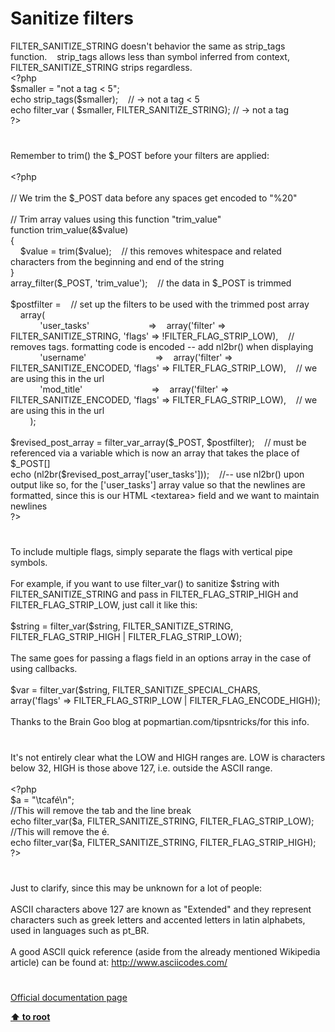 # Sanitize filters




<div class="phpcode"><span class="html">
FILTER_SANITIZE_STRING doesn&apos;t behavior the same as strip_tags function.&#xA0; &#xA0; strip_tags allows less than symbol inferred from context, FILTER_SANITIZE_STRING strips regardless.<br><span class="default">&lt;?php<br>$smaller </span><span class="keyword">= </span><span class="string">&quot;not a tag &lt; 5&quot;</span><span class="keyword">;<br>echo </span><span class="default">strip_tags</span><span class="keyword">(</span><span class="default">$smaller</span><span class="keyword">);&#xA0; &#xA0; </span><span class="comment">// -&gt; not a tag &lt; 5<br></span><span class="keyword">echo </span><span class="default">filter_var </span><span class="keyword">( </span><span class="default">$smaller</span><span class="keyword">, </span><span class="default">FILTER_SANITIZE_STRING</span><span class="keyword">); </span><span class="comment">// -&gt; not a tag<br></span><span class="default">?&gt;</span>
</span>
</div>
  

#


<div class="phpcode"><span class="html">
Remember to trim() the $_POST before your filters are applied:<br><br><span class="default">&lt;?php<br><br></span><span class="comment">// We trim the $_POST data before any spaces get encoded to &quot;%20&quot;<br><br>// Trim array values using this function &quot;trim_value&quot;<br></span><span class="keyword">function </span><span class="default">trim_value</span><span class="keyword">(&amp;</span><span class="default">$value</span><span class="keyword">)<br>{<br>&#xA0; &#xA0; </span><span class="default">$value </span><span class="keyword">= </span><span class="default">trim</span><span class="keyword">(</span><span class="default">$value</span><span class="keyword">);&#xA0; &#xA0; </span><span class="comment">// this removes whitespace and related characters from the beginning and end of the string<br></span><span class="keyword">}<br></span><span class="default">array_filter</span><span class="keyword">(</span><span class="default">$_POST</span><span class="keyword">, </span><span class="string">&apos;trim_value&apos;</span><span class="keyword">);&#xA0; &#xA0; </span><span class="comment">// the data in $_POST is trimmed<br><br></span><span class="default">$postfilter </span><span class="keyword">=&#xA0; &#xA0; </span><span class="comment">// set up the filters to be used with the trimmed post array<br>&#xA0; &#xA0; </span><span class="keyword">array(<br>&#xA0; &#xA0; &#xA0; &#xA0; &#xA0; &#xA0; </span><span class="string">&apos;user_tasks&apos;&#xA0; &#xA0; &#xA0; &#xA0; &#xA0; &#xA0; &#xA0; &#xA0; &#xA0; &#xA0; &#xA0; &#xA0; </span><span class="keyword">=&gt;&#xA0; &#xA0; array(</span><span class="string">&apos;filter&apos; </span><span class="keyword">=&gt; </span><span class="default">FILTER_SANITIZE_STRING</span><span class="keyword">, </span><span class="string">&apos;flags&apos; </span><span class="keyword">=&gt; !</span><span class="default">FILTER_FLAG_STRIP_LOW</span><span class="keyword">),&#xA0; &#xA0; </span><span class="comment">// removes tags. formatting code is encoded -- add nl2br() when displaying<br>&#xA0; &#xA0; &#xA0; &#xA0; &#xA0; &#xA0; </span><span class="string">&apos;username&apos;&#xA0; &#xA0; &#xA0; &#xA0; &#xA0; &#xA0; &#xA0; &#xA0; &#xA0; &#xA0; &#xA0; &#xA0; &#xA0; &#xA0; </span><span class="keyword">=&gt;&#xA0; &#xA0; array(</span><span class="string">&apos;filter&apos; </span><span class="keyword">=&gt; </span><span class="default">FILTER_SANITIZE_ENCODED</span><span class="keyword">, </span><span class="string">&apos;flags&apos; </span><span class="keyword">=&gt; </span><span class="default">FILTER_FLAG_STRIP_LOW</span><span class="keyword">),&#xA0; &#xA0; </span><span class="comment">// we are using this in the url<br>&#xA0; &#xA0; &#xA0; &#xA0; &#xA0; &#xA0; </span><span class="string">&apos;mod_title&apos;&#xA0; &#xA0; &#xA0; &#xA0; &#xA0; &#xA0; &#xA0; &#xA0; &#xA0; &#xA0; &#xA0; &#xA0; &#xA0; &#xA0; </span><span class="keyword">=&gt;&#xA0; &#xA0; array(</span><span class="string">&apos;filter&apos; </span><span class="keyword">=&gt; </span><span class="default">FILTER_SANITIZE_ENCODED</span><span class="keyword">, </span><span class="string">&apos;flags&apos; </span><span class="keyword">=&gt; </span><span class="default">FILTER_FLAG_STRIP_LOW</span><span class="keyword">),&#xA0; &#xA0; </span><span class="comment">// we are using this in the url<br>&#xA0; &#xA0; &#xA0; &#xA0; </span><span class="keyword">);<br><br></span><span class="default">$revised_post_array </span><span class="keyword">= </span><span class="default">filter_var_array</span><span class="keyword">(</span><span class="default">$_POST</span><span class="keyword">, </span><span class="default">$postfilter</span><span class="keyword">);&#xA0; &#xA0; </span><span class="comment">// must be referenced via a variable which is now an array that takes the place of $_POST[]<br></span><span class="keyword">echo (</span><span class="default">nl2br</span><span class="keyword">(</span><span class="default">$revised_post_array</span><span class="keyword">[</span><span class="string">&apos;user_tasks&apos;</span><span class="keyword">]));&#xA0; &#xA0; </span><span class="comment">//-- use nl2br() upon output like so, for the [&apos;user_tasks&apos;] array value so that the newlines are formatted, since this is our HTML &lt;textarea&gt; field and we want to maintain newlines<br></span><span class="default">?&gt;</span>
</span>
</div>
  

#


<div class="phpcode"><span class="html">
To include multiple flags, simply separate the flags with vertical pipe symbols.<br><br>For example, if you want to use filter_var() to sanitize $string with FILTER_SANITIZE_STRING and pass in FILTER_FLAG_STRIP_HIGH and FILTER_FLAG_STRIP_LOW, just call it like this:<br><br>$string = filter_var($string, FILTER_SANITIZE_STRING, FILTER_FLAG_STRIP_HIGH | FILTER_FLAG_STRIP_LOW);<br><br>The same goes for passing a flags field in an options array in the case of using callbacks.<br><br>$var = filter_var($string, FILTER_SANITIZE_SPECIAL_CHARS,<br>array(&apos;flags&apos; =&gt; FILTER_FLAG_STRIP_LOW | FILTER_FLAG_ENCODE_HIGH));<br><br>Thanks to the Brain Goo blog at popmartian.com/tipsntricks/for this info.</span>
</div>
  

#


<div class="phpcode"><span class="html">
It&apos;s not entirely clear what the LOW and HIGH ranges are. LOW is characters below 32, HIGH is those above 127, i.e. outside the ASCII range.<br><br><span class="default">&lt;?php<br>$a </span><span class="keyword">= </span><span class="string">&quot;\tcaf&#xE9;\n&quot;</span><span class="keyword">;<br></span><span class="comment">//This will remove the tab and the line break<br></span><span class="keyword">echo </span><span class="default">filter_var</span><span class="keyword">(</span><span class="default">$a</span><span class="keyword">, </span><span class="default">FILTER_SANITIZE_STRING</span><span class="keyword">, </span><span class="default">FILTER_FLAG_STRIP_LOW</span><span class="keyword">);<br></span><span class="comment">//This will remove the &#xE9;.<br></span><span class="keyword">echo </span><span class="default">filter_var</span><span class="keyword">(</span><span class="default">$a</span><span class="keyword">, </span><span class="default">FILTER_SANITIZE_STRING</span><span class="keyword">, </span><span class="default">FILTER_FLAG_STRIP_HIGH</span><span class="keyword">);<br></span><span class="default">?&gt;</span>
</span>
</div>
  

#


<div class="phpcode"><span class="html">
Just to clarify, since this may be unknown for a lot of people:
<br>
<br>ASCII characters above 127 are known as &quot;Extended&quot; and they represent characters such as greek letters and accented letters in latin alphabets, used in languages such as pt_BR.
<br>
<br>A good ASCII quick reference (aside from the already mentioned Wikipedia article) can be found at: <a href="http://www.asciicodes.com/" rel="nofollow" target="_blank">http://www.asciicodes.com/</a></span>
</div>
  

#

[Official documentation page](https://www.php.net/manual/en/filter.filters.sanitize.php)

**[⬆ to root](/)**